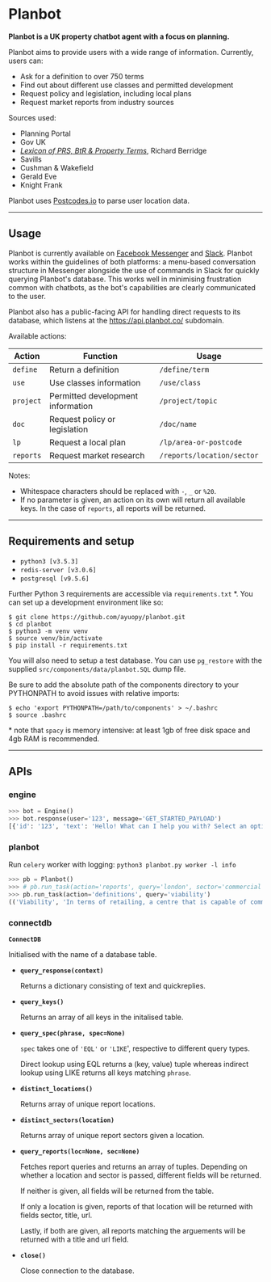 # Planbot

**Planbot is a UK property chatbot agent with a focus on planning.**

Planbot aims to provide users with a wide range of information. Currently, users can:
* Ask for a definition to over 750 terms
* Find out about different use classes and permitted development
* Request policy and legislation, including local plans
* Request market reports from industry sources

Sources used:
* Planning Portal
* Gov UK
* [*Lexicon of PRS, BtR & Property Terms*](http://www.richard-berridge.co.uk/prs-lexicon), Richard Berridge
* Savills
* Cushman & Wakefield
* Gerald Eve
* Knight Frank

Planbot uses [Postcodes.io](https://github.com/ideal-postcodes/postcodes.io/) to parse
user location data.

---

## Usage

Planbot is currently available on [Facebook Messenger](https://m.me/planbotco) and
[Slack](https://slack.com/oauth/authorize?scope=commands&client_id=162051889907.192270162849).
Planbot works within the guidelines of both platforms: a menu-based conversation
structure in Messenger alongside the use of commands in Slack for quickly querying
Planbot's database. This works well in minimising frustration common with chatbots,
as the bot's capabilities are clearly communicated to the user.

Planbot also has a public-facing API for handling direct requests to its database,
which listens at the <https://api.planbot.co/> subdomain.

Available actions:

| Action    | Function                          | Usage                      |
|-----------|-----------------------------------|----------------------------|
| `define`  | Return a definition               | `/define/term`             |
| `use`     | Use classes information           | `/use/class`               |
| `project` | Permitted development information | `/project/topic`           |
| `doc`     | Request policy or legislation     | `/doc/name`                |
| `lp`      | Request a local plan              | `/lp/area-or-postcode`     |
| `reports` | Request market research           | `/reports/location/sector` |

Notes:
* Whitespace characters should be replaced with `-`, `_` or `%20`.
* If no parameter is given, an action on its own will return all available keys.
    In the case of `reports`, all reports will be returned.

---

## Requirements and setup

* `python3 [v3.5.3]`
* `redis-server [v3.0.6]`
* `postgresql [v9.5.6]`

Further Python 3 requirements are accessible via `requirements.txt` *. You can
set up a development environment like so:

```
$ git clone https://github.com/ayuopy/planbot.git
$ cd planbot
$ python3 -m venv venv
$ source venv/bin/activate
$ pip install -r requirements.txt
```

You will also need to setup a test database. You can use `pg_restore` with the
supplied `src/components/data/planbot.SQL` dump file.

Be sure to add the absolute path of the components directory to your PYTHONPATH
to avoid issues with relative imports:

```
$ echo 'export PYTHONPATH=/path/to/components' > ~/.bashrc
$ source .bashrc
```

\* note that `spacy` is memory intensive: at least 1gb of free disk space and
4gb RAM is recommended.

---

## APIs

### **engine**
```python
>>> bot = Engine()
>>> bot.response(user='123', message='GET_STARTED_PAYLOAD')
[{'id': '123', 'text': 'Hello! What can I help you with? Select an option from the menu to get started.', 'quickreplies': None}]
```

### **planbot**

Run `celery` worker with logging: `python3 planbot.py worker -l info`
```python
>>> pb = Planbot()
>>> # pb.run_task(action='reports', query='london', sector='commercial')
>>> pb.run_task(action='definitions', query='viability')
(('Viability', 'In terms of retailing, a centre that is capable of commercial success.'), None)
```

### **connectdb**

**`ConnectDB`**

Initialised with the name of a database table.

* **`query_response(context)`**

    Returns a dictionary consisting of text and quickreplies.

* **`query_keys()`**

    Returns an array of all keys in the initalised table.

* **`query_spec(phrase, spec=None)`**

    `spec` takes one of `'EQL'` or `'LIKE`', respective to
    different query types.

    Direct lookup using EQL returns a (key, value) tuple whereas
    indirect lookup using LIKE returns all keys matching `phrase`.

* **`distinct_locations()`**

    Returns array of unique report locations.

* **`distinct_sectors(location)`**

    Returns array of unique report sectors given a location.

* **`query_reports(loc=None, sec=None)`**

    Fetches report queries and returns an array of tuples. Depending on
    whether a location and sector is passed, different fields will be
    returned.

    If neither is given, all fields will be returned from the table.

    If only a location is given, reports of that location will be
    returned with fields sector, title, url.

    Lastly, if both are given, all reports matching the arguements will
    be returned with a title and url field.

* **`close()`**

    Close connection to the database.
